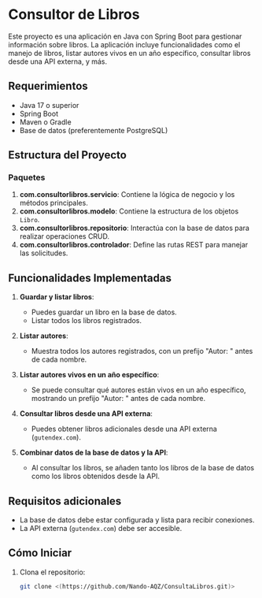 # Consultor de Libros

Este proyecto es una aplicación en Java con Spring Boot para gestionar información sobre libros. La aplicación incluye funcionalidades como el manejo de libros, listar autores vivos en un año específico, consultar libros desde una API externa, y más.

## Requerimientos

- Java 17 o superior
- Spring Boot
- Maven o Gradle
- Base de datos (preferentemente PostgreSQL)

## Estructura del Proyecto

### Paquetes

1. **com.consultorlibros.servicio**: Contiene la lógica de negocio y los métodos principales.
2. **com.consultorlibros.modelo**: Contiene la estructura de los objetos `Libro`.
3. **com.consultorlibros.repositorio**: Interactúa con la base de datos para realizar operaciones CRUD.
4. **com.consultorlibros.controlador**: Define las rutas REST para manejar las solicitudes.

## Funcionalidades Implementadas

1. **Guardar y listar libros**:
   - Puedes guardar un libro en la base de datos.
   - Listar todos los libros registrados.

2. **Listar autores**:
   - Muestra todos los autores registrados, con un prefijo "Autor: " antes de cada nombre.

3. **Listar autores vivos en un año específico**:
   - Se puede consultar qué autores están vivos en un año específico, mostrando un prefijo "Autor: " antes de cada nombre.

4. **Consultar libros desde una API externa**:
   - Puedes obtener libros adicionales desde una API externa (`gutendex.com`).

5. **Combinar datos de la base de datos y la API**:
   - Al consultar los libros, se añaden tanto los libros de la base de datos como los libros obtenidos desde la API.

## Requisitos adicionales

- La base de datos debe estar configurada y lista para recibir conexiones.
- La API externa (`gutendex.com`) debe ser accesible.

## Cómo Iniciar

1. Clona el repositorio:
   ```bash
   git clone <(https://github.com/Nando-AQZ/ConsultaLibros.git)>
